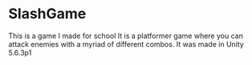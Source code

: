 # SlashGame
This is a game I made for school
It is a platformer game where you can attack enemies with a myriad of different combos.
It was made in Unity 5.6.3p1

